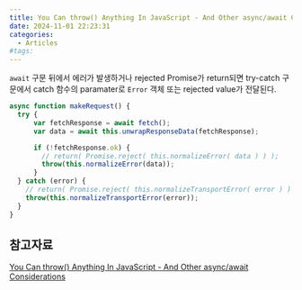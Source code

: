 ```yaml
---
title: You Can throw() Anything In JavaScript - And Other async/await Considerations
date: 2024-11-01 22:23:31
categories:
  - Articles
#tags:
---
```

`await` 구문 뒤에서 에러가 발생하거나 rejected Promise가 return되면 try-catch 구문에서 catch 함수의 paramater로 `Error` 객체 또는 rejected value가 전달된다.

```js
async function makeRequest() {
  try {
      var fetchResponse = await fetch();
      var data = await this.unwrapResponseData(fetchResponse);

      if (!fetchResponse.ok) {
        // return( Promise.reject( this.normalizeError( data ) ) );
        throw(this.normalizeError(data));
      }
  } catch (error) {
    // return( Promise.reject( this.normalizeTransportError( error ) ) );
    throw(this.normalizeTransportError(error));
  }
}
```

## 참고자료

[You Can throw() Anything In JavaScript - And Other async/await Considerations](https://www.bennadel.com/blog/4210-you-can-throw-anything-in-javascript-and-other-async-await-considerations.htm)
